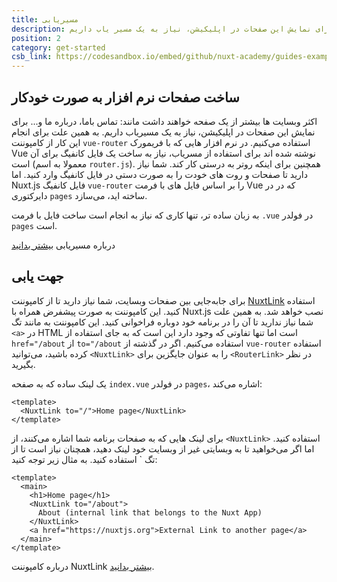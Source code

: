 ```yaml
---
title: مسیریابی
description: اکثر وبسایت ها بیشتر از یک صفحه خواهند داشت مانند تماس باما، درباره ما و... برای نمایش این صفحات در اپلیکیشن، نیاز به یک مسیر یاب داریم.
position: 2
category: get-started
csb_link: https://codesandbox.io/embed/github/nuxt-academy/guides-examples/tree/master/01_get_started/02_routing?fontsize=14&hidenavigation=1&theme=dark
---
```


## ساخت صفحات نرم افزار به صورت خودکار

اکثر وبسایت ها بیشتر از یک صفحه خواهند داشت مانند: تماس باما، درباره ما و... برای نمایش این صفحات در اپلیکیشن، نیاز به یک مسیریاب داریم. به همین علت برای انجام این کار از کامپوننت `vue-router` استفاده می‌کنیم. در نرم افزار هایی که با فریمورک Vue نوشته شده اند برای استفاده از مسریاب، نیاز به ساخت یک فایل کانفیگ برای آن است (معمولا به اسم `router.js`). همچنین برای اینکه روتر به درستی کار کند. شما نیاز دارید تا صفحات و روت های خودت را به صورت دستی در فایل کانفیگ وارد کنید. اما Nuxt.js فایل کانفیگ `vue-router` را بر اساس فایل های با فرمت Vue که در در دایرکتوری `pages` ساخته اید، می‌سازد.

به زبان ساده تر، تنها کاری که نیاز به انجام است ساخت فایل با فرمت `.vue` در فولدر `pages` است.

<base-alert type="next">

درباره مسیریابی [بیشتر بدانید](/docs/2.x/features/file-system-routing)

</base-alert>

## جهت یابی

برای جابه‌جایی بین صفحات وبسایت، شما نیاز دارید تا از کامپوننت [NuxtLink](/docs/2.x/features/nuxt-components#the-nuxtlink-component) استفاده کنید. این کامپوننت به صورت پیشفرض همراه با Nuxt.js نصب خواهد شد. به همین علت شما نیاز ندارید تا آن را در برنامه خود دوباره فراخوانی کنید. این کامپوننت به مانند تگ `<a>` در HTML است اما تنها تفاوتی که وجود دارد این است که به جای استفاده از `href="/about` از `to="/about` استفاده می‌کنیم. اگر در گذشته از `vue-router` استفاده کرده باشید، می‌توانید `<NuxtLink>` را به عنوان جایگزین برای `<RouterLink>` در نظر بگیرید.

یک لینک ساده که به صفحه `index.vue` در فولدر `pages`، اشاره می‌کند:

```html{}[pages/index.vue]
<template>
  <NuxtLink to="/">Home page</NuxtLink>
</template>
```

برای لینک هایی که به صفحات برنامه شما اشاره می‌کنند، از `<NuxtLink>` استفاده کنید. اما اگر می‌خواهید تا به وبسایتی غیر از وبسایت خود لینک دهید، همچنان نیاز است تا از تگ `<a> استفاده کنید. به مثال زیر توجه کنید:

```html{}[pages/index.vue]
<template>
  <main>
    <h1>Home page</h1>
    <NuxtLink to="/about">
      About (internal link that belongs to the Nuxt App)
    </NuxtLink>
    <a href="https://nuxtjs.org">External Link to another page</a>
  </main>
</template>
```

<app-modal>
  <code-sandbox :src="csb_link"></code-sandbox>
</app-modal>

<base-alert type="next">

درباره کامپوننت NuxtLink [بیشتر بدانید](/docs/2.x/features/nuxt-components#the-nuxtlink-component).

</base-alert>
